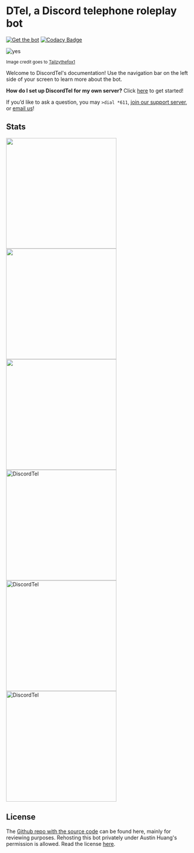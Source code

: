 # DTel, a Discord telephone roleplay bot

[![Get the bot](https://img.shields.io/badge/Discord-Get_The_Bot-7289DA.svg)](https://discordapp.com/oauth2/authorize?client_id=377609965554237453&scope=bot) [![Codacy Badge](https://api.codacy.com/project/badge/Grade/3a213a0237e54d99bd60aa9087eabbf5)](https://www.codacy.com/manual/Mitchell3514/discordtel?utm_source=github.com&amp;utm_medium=referral&amp;utm_content=austinhuang0131/discordtel&amp;utm_campaign=Badge_Grade)

![yes](https://cdn.discordapp.com/attachments/393598647679582218/393956037637570560/DTel-chan.png)

<small>Image credit goes to [Tailzythefox1](https://tailzythefox1.deviantart.com/)</small>

Welcome to DiscordTel's documentation! Use the navigation bar on the left side of your screen to learn more about the bot.

**How do I set up DiscordTel for my own server?** Click [here](./Setup%20Guide/) to get started!

If you’d like to ask a question, you may `>dial *611`, [join our support server](https://discord.gg/RN7pxrB), or [email us](mailto:dtel@austinhuang.me)!

## Stats
<a href="https://botlist.space/bot/377609965554237453?utm_source=bls&utm_medium=widget&utm_campaign=377609965554237453"><img src="https://api.botlist.space/widget/377609965554237453/6" width="300"></a> <a href="https://botsfordiscord.com/bot/377609965554237453"><img src="https://botsfordiscord.com/api/bot/377609965554237453/widget" width="300" /></a> <a href="https://discordbotlist.com/bots/377609965554237453"><img src="https://discordbotlist.com/bots/377609965554237453/widget.svg" width="300" /></a> <a href="https://bots.ondiscord.xyz/bots/377609965554237453"><img src="https://bots.ondiscord.xyz/bots/377609965554237453/embed?showGuilds=true" alt="DiscordTel" width="300"/></a> <a href="https://discordbots.org/bot/377609965554237453"><img src="https://discordbots.org/api/widget/377609965554237453.svg" alt="DiscordTel" width="300" /></a> <a href="https://discord.boats/bot/377609965554237453"><img src="https://discord.boats/api/widget/377609965554237453" alt="DiscordTel" width="300" /></a>

## License
The [Github repo with the source code](https://github.com/austinhuang0131/dtel) can be found here, mainly for reviewing purposes. Rehosting this bot privately under Austin Huang's permission is allowed. Read the license [here](https://github.com/austinhuang0131/dtel/blob/master/LICENSE).
